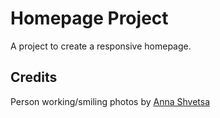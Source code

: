 # Homepage Project

A project to create a responsive homepage.

## Credits

Person working/smiling photos by [Anna Shvetsa](https://www.pexels.com/@shvetsa/)
